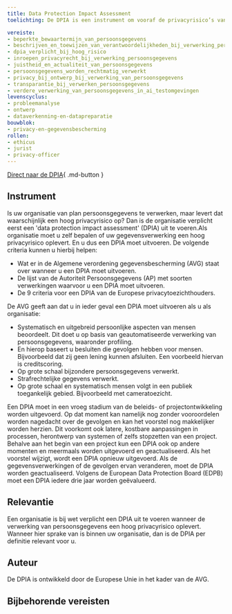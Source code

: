 ```yaml
---
title: Data Protection Impact Assessment 
toelichting: De DPIA is een instrument om vooraf de privacyrisico’s van een gegevensverwerking in kaart te brengen. Zodat de organisatie maatregelen kan nemen om deze risico’s te verkleinen. De DPIA zorgt voor naleving van de wetgeving inzake gegevensbescherming, zoals de Algemene Verordening Gegevensbescherming (AVG) in de Europese Unie. 

vereiste:
- beperkte_bewaartermijn_van_persoonsgegevens
- beschrijven_en_toewijzen_van_verantwoordelijkheden_bij_verwerking_persoonsgegevens
- dpia_verplicht_bij_hoog_risico
- inroepen_privacyrecht_bij_verwerking_persoonsgegevens
- juistheid_en_actualiteit_van_persoonsgegevens
- persoonsgegevens_worden_rechtmatig_verwerkt
- privacy_bij_ontwerp_bij_verwerking_van_persoonsgegevens
- transparantie_bij_verwerken_persoonsgegevens
- verdere_verwerking_van_persoonsgegevens_in_ai_testomgevingen
levenscyclus:
- probleemanalyse
- ontwerp
- dataverkenning-en-datapreparatie
bouwblok:
- privacy-en-gegevensbescherming 
rollen:
- ethicus
- jurist 
- privacy-officer
---
```


<!-- tags -->

[Direct naar de DPIA](https://www.autoriteitpersoonsgegevens.nl/themas/basis-avg/praktisch-avg/data-protection-impact-assessment-dpia){ .md-button }
## Instrument

Is uw organisatie van plan persoonsgegevens te verwerken, maar levert dat waarschijnlijk een hoog privacyrisico op? Dan is de organisatie verplicht eerst een 'data protection impact assessment' (DPIA) uit te voeren.Als organisatie moet u zelf bepalen of uw gegevensverwerking een hoog privacyrisico oplevert. En u dus een DPIA moet uitvoeren. De volgende criteria kunnen u hierbij helpen:

*  Wat er in de Algemene verordening gegevensbescherming (AVG) staat over wanneer u een DPIA moet uitvoeren.
*  De lijst van de Autoriteit Persoonsgegevens (AP) met soorten verwerkingen waarvoor u een DPIA moet uitvoeren.
*  De 9 criteria voor een DPIA van de Europese privacytoezichthouders.

De AVG geeft aan dat u in ieder geval een DPIA moet uitvoeren als u als organisatie:

* Systematisch en uitgebreid persoonlijke aspecten van mensen beoordeelt. Dit doet u op basis van geautomatiseerde verwerking van persoonsgegevens, waaronder profiling.
* En hierop baseert u besluiten die gevolgen hebben voor mensen. Bijvoorbeeld dat zij geen lening kunnen afsluiten. Een voorbeeld hiervan is creditscoring.
* Op grote schaal bijzondere persoonsgegevens verwerkt.
* Strafrechtelijke gegevens verwerkt.
* Op grote schaal en systematisch mensen volgt in een publiek toegankelijk gebied. Bijvoorbeeld met cameratoezicht.

Een DPIA moet in een vroeg stadium van de beleids- of projectontwikkeling worden uitgevoerd. Op dat moment kan namelijk nog zonder vooroordelen worden nagedacht over de gevolgen en kan het voorstel nog makkelijker worden herzien. Dit voorkomt ook latere, kostbare aanpassingen in processen, herontwerp van systemen of zelfs stopzetten van een project. Behalve aan het begin van een project kun  een DPIA ook op andere momenten en meermaals worden uitgevoerd en geactualiseerd. Als het voorstel wijzigt, wordt een DPIA opnieuw uitgevoerd. Als de gegevensverwerkingen of de gevolgen ervan veranderen, moet de DPIA worden geactualiseerd. Volgens de European Data Protection Board (EDPB) moet een DPIA iedere drie jaar worden geëvalueerd.



## Relevantie
Een organisatie is bij wet verplicht een DPIA uit te voeren wanneer de verwerking van persoonsgegevens een hoog privacyrisico oplevert. Wanneer hier sprake van is binnen uw organisatie, dan is de DPIA per definitie relevant voor u. 


## Auteur
De DPIA is ontwikkeld door de Europese Unie in het kader van de AVG. 

## Bijbehorende vereisten

<!-- list_vereisten_on_maatregelen_page -->
